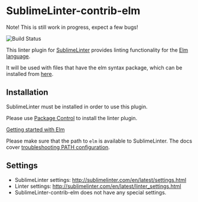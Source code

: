 # SublimeLinter-contrib-elm

Note! This is still work in progress, expect a few bugs!

![Build Status](https://github.com/alegemaate/SublimeLinter-contrib-elm/workflows/flake8/badge.svg)

This linter plugin for [SublimeLinter](https://github.com/SublimeLinter/SublimeLinter) provides linting functionality for the [Elm language](http://elm-lang.org).

It will be used with files that have the elm syntax package, which can be installed from [here](http://github.com/deadfoxygrandpa/Elm.tmLanguage).

## Installation

SublimeLinter must be installed in order to use this plugin.

Please use [Package Control](https://packagecontrol.io) to install the linter plugin.

[Getting started with Elm](https://guide.elm-lang.org/install/)

Please make sure that the path to `elm` is available to SublimeLinter.
The docs cover [troubleshooting PATH configuration](http://sublimelinter.com/en/latest/troubleshooting.html#finding-a-linter-executable).

## Settings

- SublimeLinter settings: http://sublimelinter.com/en/latest/settings.html
- Linter settings: http://sublimelinter.com/en/latest/linter_settings.html
- SublimeLinter-contrib-elm does not have any special settings.
